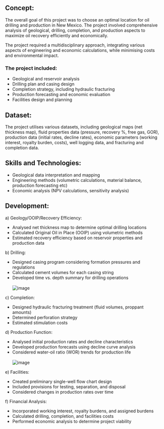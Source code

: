 ## Concept:
The overall goal of this project was to choose an optimal location for oil drilling and production in New Mexico. The project involved comprehensive analysis of geological, drilling, completion, and production aspects to maximize oil recovery efficiently and economically.

The project required a multidisciplinary approach, integrating various aspects of engineering and economic calculations, while minimising costs and environmental impact.

### The project included:

- Geological and reservoir analysis
- Drilling plan and casing design
- Completion strategy, including hydraulic fracturing
- Production forecasting and economic evaluation
- Facilities design and planning

## Dataset:
The project utilises various datasets, including geological maps (net thickness map), fluid properties data (pressure, recovery %, free gas, GOR), production data (initial rates, decline rates), economic parameters (working interest, royalty burden, costs), well logging data, and fracturing and completion data.

## Skills and Technologies:

- Geological data interpretation and mapping
- Engineering methods (volumetric calculations, material balance, production forecasting etc)
- Economic analysis (NPV calculations, sensitivity analysis)


## Development: 

a) Geology/OOIP/Recovery Efficiency:
- Analysed net thickness map to determine optimal drilling locations
- Calculated Original Oil in Place (OOIP) using volumetric methods
- Estimated recovery efficiency based on reservoir properties and production data

b) Drilling:
- Designed casing program considering formation pressures and regulations
- Calculated cement volumes for each casing string
- Developed time vs. depth summary for drilling operations <br/>
<br/>![image](https://github.com/user-attachments/assets/70096e7d-b88f-4222-ab7e-25628c355ebf)

c) Completion:
- Designed hydraulic fracturing treatment (fluid volumes, proppant amounts)
- Determined perforation strategy
- Estimated stimulation costs

d) Production Function:
- Analysed initial production rates and decline characteristics
- Developed production forecasts using decline curve analysis
- Considered water-oil ratio (WOR) trends for production life <br/>
<br/>![image](https://github.com/user-attachments/assets/132bfc58-c7d1-4098-9acc-090177e4d9e1)


e) Facilities:
- Created preliminary single-well flow chart design
- Included provisions for testing, separation, and disposal
- Considered changes in production rates over time

f) Financial Analysis:
- Incorporated working interest, royalty burdens, and assigned burdens
- Calculated drilling, completion, and facilities costs
- Performed economic analysis to determine project viability

